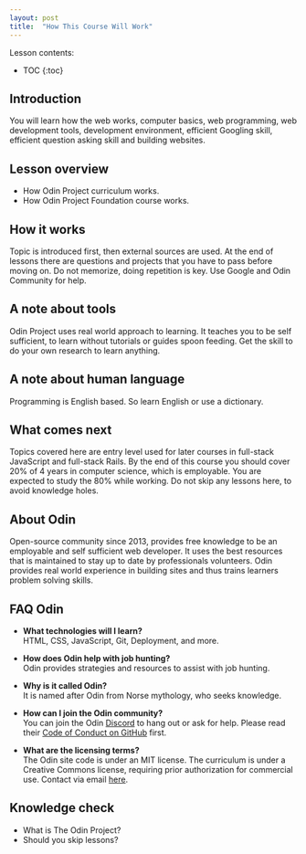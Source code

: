 ```yaml
---
layout: post
title:  "How This Course Will Work"
---
```


Lesson contents:

* TOC
{:toc}

## Introduction

You will learn how the web works, computer basics, web programming, web development tools, development environment, efficient Googling skill, efficient question asking skill and building websites.

## Lesson overview

- How Odin Project curriculum works.
- How Odin Project Foundation course works.

## How it works

Topic is introduced first, then external sources are used. At the end of lessons there are questions and projects that you have to pass before moving on. Do not memorize, doing repetition is key. Use Google and Odin Community for help.

## A note about tools

Odin Project uses real world approach to learning. It teaches you to be self sufficient, to learn without tutorials or guides spoon feeding. Get the skill to do your own research to learn anything.

## A note about human language

Programming is English based. So learn English or use a dictionary.

## What comes next

Topics covered here are entry level used for later courses in full-stack JavaScript and full-stack Rails. By the end of this course you should cover 20% of 4 years in computer science, which is employable. You are expected to study the 80% while working. Do not skip any lessons here, to avoid knowledge holes.

## About Odin

Open-source community since 2013, provides free knowledge to be an employable and self sufficient web developer. It uses the best resources that is maintained to stay up to date by professionals volunteers. Odin provides real world experience in building sites and thus trains learners problem solving skills.

## FAQ Odin

- **What technologies will I learn?**  
  HTML, CSS, JavaScript, Git, Deployment, and more.

- **How does Odin help with job hunting?**  
  Odin provides strategies and resources to assist with job hunting.

- **Why is it called Odin?**  
  It is named after Odin from Norse mythology, who seeks knowledge.

- **How can I join the Odin community?**  
  You can join the Odin [Discord](https://discord.gg/fbFCkYabZB) to hang out or ask for help. Please read their [Code of Conduct on GitHub](https://github.com/TheOdinProject/.github/blob/main/CODE_OF_CONDUCT.md) first.

- **What are the licensing terms?**  
  The Odin site code is under an MIT license. The curriculum is under a Creative Commons license, requiring prior authorization for commercial use. Contact via email [here](mailto:theodinprojectcontact@gmail.com).


## Knowledge check

- What is The Odin Project?
- Should you skip lessons?

